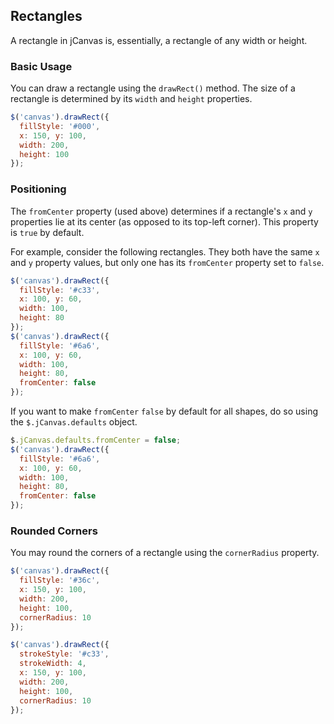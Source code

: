 ## Rectangles

A rectangle in jCanvas is, essentially, a rectangle of any width or height.

### Basic Usage

You can draw a rectangle using the `drawRect()` method. The size of a rectangle is determined by its `width` and `height` properties.

```javascript
$('canvas').drawRect({
  fillStyle: '#000',
  x: 150, y: 100,
  width: 200,
  height: 100
});
```

### Positioning

The `fromCenter` property (used above) determines if a rectangle's `x` and `y` properties lie at its center (as opposed to its top-left corner). This property is `true` by default.

For example, consider the following rectangles. They both have the same `x` and `y` property values, but only one has its `fromCenter` property set to `false`.

```javascript
$('canvas').drawRect({
  fillStyle: '#c33',
  x: 100, y: 60,
  width: 100,
  height: 80
});
$('canvas').drawRect({
  fillStyle: '#6a6',
  x: 100, y: 60,
  width: 100,
  height: 80,
  fromCenter: false
});
```

If you want to make `fromCenter` `false` by default for all shapes, do so using the `$.jCanvas.defaults` object.

```javascript
$.jCanvas.defaults.fromCenter = false;
$('canvas').drawRect({
  fillStyle: '#6a6',
  x: 100, y: 60,
  width: 100,
  height: 80,
  fromCenter: false
});
```

### Rounded Corners

You may round the corners of a rectangle using the `cornerRadius` property.

```javascript
$('canvas').drawRect({
  fillStyle: '#36c',
  x: 150, y: 100,
  width: 200,
  height: 100,
  cornerRadius: 10
});
```

```javascript
$('canvas').drawRect({
  strokeStyle: '#c33',
  strokeWidth: 4,
  x: 150, y: 100,
  width: 200,
  height: 100,
  cornerRadius: 10
});
```
